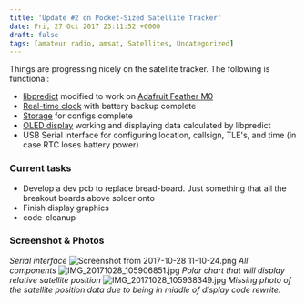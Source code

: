 ```yaml
---
title: 'Update #2 on Pocket-Sized Satellite Tracker'
date: Fri, 27 Oct 2017 23:11:52 +0000
draft: false
tags: [amateur radio, amsat, Satellites, Uncategorized]
---
```


Things are progressing nicely on the satellite tracker. The following is functional:

*   [libpredict](https://github.com/la1k/libpredict/) modified to work on [Adafruit Feather M0](https://www.adafruit.com/product/2772)
*   [Real-time clock](https://www.adafruit.com/product/3295) with battery backup complete
*   [Storage](https://www.adafruit.com/product/1895) for configs complete
*   [OLED display](https://www.amazon.com/Diymall-Serial-128x64-Display-Arduino/dp/B01HHOETIA) working and displaying data calculated by libpredict
*   USB Serial interface for configuring location, callsign, TLE's, and time (in case RTC loses battery power)

### Current tasks

*   Develop a dev pcb to replace bread-board. Just something that all the breakout boards above solder onto
*   Finish display graphics
*   code-cleanup

### Screenshot & Photos

_Serial interface_ ![Screenshot from 2017-10-28 11-10-24.png](/static/screenshot-from-2017-10-28-11-10-24.png) _All components_ ![IMG_20171028_105906851.jpg](/static/img_20171028_105906851.jpg) _Polar chart that will display relative satellite position_ ![IMG_20171028_105938349.jpg](/static/img_20171028_105938349.jpg) _Missing photo of the satellite position data due to being in middle of display code rewrite._

